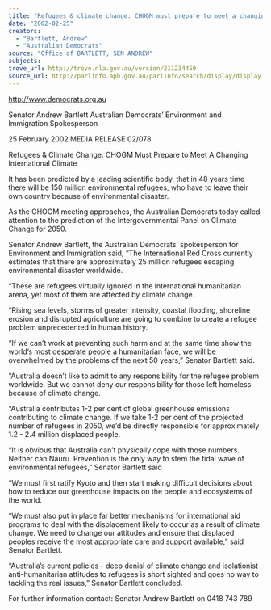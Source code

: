 ```yaml
---
title: "Refugees & climate change: CHOGM must prepare to meet a changing international climate."
date: "2002-02-25"
creators:
  - "Bartlett, Andrew"
  - "Australian Democrats"
source: "Office of BARTLETT, SEN ANDREW"
subjects:
trove_url: http://trove.nla.gov.au/version/211234450
source_url: http://parlinfo.aph.gov.au/parlInfo/search/display/display.w3p;query=Id%3A%22media/pressrel/JG066%22
---
```


 http://www.democrats.org.au

 Senator Andrew Bartlett Australian Democrats’ Environment and Immigration Spokesperson

 25 February 2002     MEDIA RELEASE                          02/078

 Refugees & Climate Change: CHOGM Must Prepare to Meet A Changing International Climate

 It has been predicted by a leading scientific body, that in 48 years time there will be 150 million environmental refugees, who have to leave their own country because of environmental disaster.

 As the CHOGM meeting approaches, the Australian Democrats today called attention to the prediction of the Intergovernmental Panel on Climate Change for 2050.

 Senator Andrew Bartlett, the Australian Democrats’ spokesperson for Environment and Immigration said, “The International Red Cross currently estimates that there are approximately 25 million refugees escaping environmental disaster worldwide.

 “These are refugees virtually ignored in the international humanitarian arena, yet most of them are affected by climate change.

 “Rising sea levels, storms of greater intensity, coastal flooding, shoreline erosion and disrupted agriculture are going to combine to create a refugee problem unprecedented in human history.

 “If we can’t work at preventing such harm and at the same time show the world’s most desperate people a humanitarian face, we will be overwhelmed by the problems of the next 50 years,” Senator Bartlett said.

 “Australia doesn’t like to admit to any responsibility for the refugee problem worldwide. But we cannot deny our responsibility for those left homeless because of climate change.

 “Australia contributes 1-2 per cent of global greenhouse emissions contributing to climate change. If we take 1-2 per cent of the projected number of refugees in 2050, we’d be directly responsible for approximately 1.2 - 2.4 million displaced people.

 “It is obvious that Australia can’t physically cope with those numbers. Neither can Nauru. Prevention is the only way to stem the tidal wave of environmental refugees,” Senator Bartlett said

 “We must first ratify Kyoto and then start making difficult decisions about how to reduce our greenhouse impacts on the people and ecosystems of the world.

 “We must also put in place far better mechanisms for international aid programs to deal with the displacement likely to occur as a result of climate change. We need to change our attitudes and ensure that displaced peoples receive the most appropriate care and support available,” said Senator Bartlett.

 “Australia’s current policies - deep denial of climate change and isolationist anti-humanitarian attitudes to refugees is short sighted and goes no way to tackling the real issues,” Senator Bartlett concluded.

 For further information contact: Senator Andrew Bartlett on 0418 743 789

